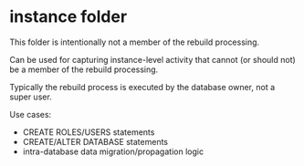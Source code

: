 # instance folder

This folder is intentionally not a member of the rebuild processing.

Can be used for capturing instance-level activity that cannot (or should not) be a member of the rebuild processing.

Typically the rebuild process is executed by the database owner, not a super user.

Use cases:

* CREATE ROLES/USERS statements
* CREATE/ALTER DATABASE statements
* intra-database data migration/propagation logic